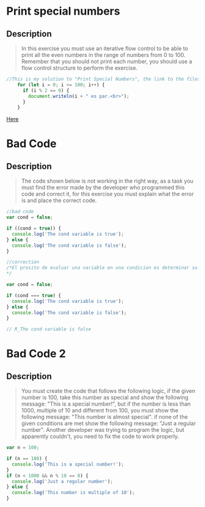 # Print special numbers

## Description

>In this exercise you must use an iterative flow control to be able to print all the even numbers in the range of numbers from 0 to 100. Remember that you should not print each number, you should use a flow control structure to perform the exercise.

``` JavaScript
//This is my solution to "Print Special Numbers", the link to the files is below the code
    for (let i = 0; i <= 100; i++) {
      if (i % 2 == 0) {
        document.writeln(i + " es par.<br>");
      }
    }
```

[Here](/src/week_01/21-07-2022/assets/SpecialNumbers.js)

# Bad Code

## Description

>The code shown below is not working in the right way, as a task you must find the error made by the developer who programmed this code and correct it, for this exercise you must explain what the error is and place the correct code.

```JavaScript
//bad code
var cond = false;

if ((cond = true)) {
  console.log('The cond variable is true');
} else {
  console.log('The cond variable is false');
}

//correction
/*El prosito de evaluar una variable en una condicion es determinar su falsedad o veracidad, en el caso del bad code realiza un asignacion a cond en vez de evaluar cond para determinar si es falsa o verdadera.
*/

var cond = false;

if (cond === true) {
  console.log('The cond variable is true');
} else {
  console.log('The cond variable is false');
}

// R_The cond variable is false
```

# Bad Code 2

## Description

>You must create the code that follows the following logic, if the given number is 100, take this number as special and show the following message: "This is a special number!", but if the number is less than 1000, multiple of 10 and different from 100, you must show the following message: "This number is almost special". if none of the given conditions are met show the following message: "Just a regular number". Another developer was trying to program the logic, but apparently couldn't, you need to fix the code to work properly.

```JavaScript
var n = 100;

if (n == 100) {
  console.log('This is a special number!');
}
if (n < 1000 && n % 10 == 0) {
  console.log('Just a regular number');
} else {
  console.log('This number is multiple of 10');
}
```
